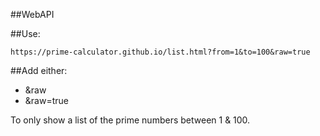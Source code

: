 ##WebAPI

##Use:
```
https://prime-calculator.github.io/list.html?from=1&to=100&raw=true
```

##Add either:
- &raw
- &raw=true

To only show a list of the prime numbers between 1 & 100.